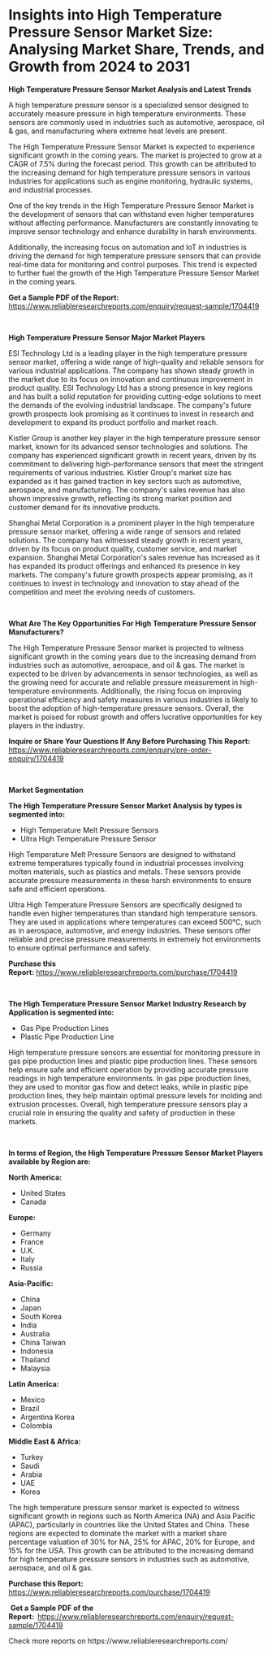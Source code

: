 <p><h1>Insights into High Temperature Pressure Sensor Market Size: Analysing Market Share, Trends, and Growth from 2024 to 2031</h1></p><p><strong>High Temperature Pressure Sensor Market Analysis and Latest Trends</strong></p>
<p><p>A high temperature pressure sensor is a specialized sensor designed to accurately measure pressure in high temperature environments. These sensors are commonly used in industries such as automotive, aerospace, oil & gas, and manufacturing where extreme heat levels are present.</p><p>The High Temperature Pressure Sensor Market is expected to experience significant growth in the coming years. The market is projected to grow at a CAGR of 7.5% during the forecast period. This growth can be attributed to the increasing demand for high temperature pressure sensors in various industries for applications such as engine monitoring, hydraulic systems, and industrial processes.</p><p>One of the key trends in the High Temperature Pressure Sensor Market is the development of sensors that can withstand even higher temperatures without affecting performance. Manufacturers are constantly innovating to improve sensor technology and enhance durability in harsh environments.</p><p>Additionally, the increasing focus on automation and IoT in industries is driving the demand for high temperature pressure sensors that can provide real-time data for monitoring and control purposes. This trend is expected to further fuel the growth of the High Temperature Pressure Sensor Market in the coming years.</p></p>
<p><strong>Get a Sample PDF of the Report:&nbsp;</strong> <a href="https://www.reliableresearchreports.com/enquiry/request-sample/1704419">https://www.reliableresearchreports.com/enquiry/request-sample/1704419</a></p>
<p>&nbsp;</p>
<p><strong>High Temperature Pressure Sensor Major Market Players</strong></p>
<p><p>ESI Technology Ltd is a leading player in the high temperature pressure sensor market, offering a wide range of high-quality and reliable sensors for various industrial applications. The company has shown steady growth in the market due to its focus on innovation and continuous improvement in product quality. ESI Technology Ltd has a strong presence in key regions and has built a solid reputation for providing cutting-edge solutions to meet the demands of the evolving industrial landscape. The company's future growth prospects look promising as it continues to invest in research and development to expand its product portfolio and market reach.</p><p>Kistler Group is another key player in the high temperature pressure sensor market, known for its advanced sensor technologies and solutions. The company has experienced significant growth in recent years, driven by its commitment to delivering high-performance sensors that meet the stringent requirements of various industries. Kistler Group's market size has expanded as it has gained traction in key sectors such as automotive, aerospace, and manufacturing. The company's sales revenue has also shown impressive growth, reflecting its strong market position and customer demand for its innovative products.</p><p>Shanghai Metal Corporation is a prominent player in the high temperature pressure sensor market, offering a wide range of sensors and related solutions. The company has witnessed steady growth in recent years, driven by its focus on product quality, customer service, and market expansion. Shanghai Metal Corporation's sales revenue has increased as it has expanded its product offerings and enhanced its presence in key markets. The company's future growth prospects appear promising, as it continues to invest in technology and innovation to stay ahead of the competition and meet the evolving needs of customers.</p></p>
<p>&nbsp;</p>
<p><strong>What Are The Key Opportunities For High Temperature Pressure Sensor Manufacturers?</strong></p>
<p><p>The High Temperature Pressure Sensor market is projected to witness significant growth in the coming years due to the increasing demand from industries such as automotive, aerospace, and oil & gas. The market is expected to be driven by advancements in sensor technologies, as well as the growing need for accurate and reliable pressure measurement in high-temperature environments. Additionally, the rising focus on improving operational efficiency and safety measures in various industries is likely to boost the adoption of high-temperature pressure sensors. Overall, the market is poised for robust growth and offers lucrative opportunities for key players in the industry.</p></p>
<p><strong>Inquire or Share Your Questions If Any Before Purchasing This Report:</strong> <a href="https://www.reliableresearchreports.com/enquiry/pre-order-enquiry/1704419">https://www.reliableresearchreports.com/enquiry/pre-order-enquiry/1704419</a></p>
<p>&nbsp;</p>
<p><strong>Market Segmentation</strong></p>
<p><strong>The High Temperature Pressure Sensor Market Analysis by types is segmented into:</strong></p>
<p><ul><li>High Temperature Melt Pressure Sensors</li><li>Ultra High Temperature Pressure Sensor</li></ul></p>
<p><p>High Temperature Melt Pressure Sensors are designed to withstand extreme temperatures typically found in industrial processes involving molten materials, such as plastics and metals. These sensors provide accurate pressure measurements in these harsh environments to ensure safe and efficient operations.</p><p>Ultra High Temperature Pressure Sensors are specifically designed to handle even higher temperatures than standard high temperature sensors. They are used in applications where temperatures can exceed 500°C, such as in aerospace, automotive, and energy industries. These sensors offer reliable and precise pressure measurements in extremely hot environments to ensure optimal performance and safety.</p></p>
<p><strong>Purchase this Report:&nbsp;</strong><a href="https://www.reliableresearchreports.com/purchase/1704419">https://www.reliableresearchreports.com/purchase/1704419</a></p>
<p>&nbsp;</p>
<p><strong>The High Temperature Pressure Sensor Market Industry Research by Application is segmented into:</strong></p>
<p><ul><li>Gas Pipe Production Lines</li><li>Plastic Pipe Production Line</li></ul></p>
<p><p>High temperature pressure sensors are essential for monitoring pressure in gas pipe production lines and plastic pipe production lines. These sensors help ensure safe and efficient operation by providing accurate pressure readings in high temperature environments. In gas pipe production lines, they are used to monitor gas flow and detect leaks, while in plastic pipe production lines, they help maintain optimal pressure levels for molding and extrusion processes. Overall, high temperature pressure sensors play a crucial role in ensuring the quality and safety of production in these markets.</p></p>
<p>&nbsp;</p>
<p><strong>In terms of Region, the High Temperature Pressure Sensor Market Players available by Region are:</strong></p>
<p>
    <p> <strong> North America: </strong>
        <ul>
            <li>United States</li>
            <li>Canada</li>
        </ul>
        </p> 
    <p> <strong> Europe: </strong>
        <ul>
            <li>Germany</li>
            <li>France</li>
            <li>U.K.</li>
            <li>Italy</li>
            <li>Russia</li>
        </ul>
        </p> 
    <p> <strong> Asia-Pacific: </strong>
        <ul>
            <li>China</li>
            <li>Japan</li>
            <li>South Korea</li>
            <li>India</li>
            <li>Australia</li>
            <li>China Taiwan</li>
            <li>Indonesia</li>
            <li>Thailand</li>
            <li>Malaysia</li>
        </ul>
        </p> 
    <p> <strong> Latin America: </strong>
        <ul>
            <li>Mexico</li>
            <li>Brazil</li>
            <li>Argentina Korea</li>
            <li>Colombia</li>
        </ul>
        </p> 
    <p> <strong> Middle East & Africa: </strong>
        <ul>
            <li>Turkey</li>
            <li>Saudi</li>
            <li>Arabia</li>
            <li>UAE</li>
            <li>Korea</li>
        </ul>
    </p>
    </p>
<p><p>The high temperature pressure sensor market is expected to witness significant growth in regions such as North America (NA) and Asia Pacific (APAC), particularly in countries like the United States and China. These regions are expected to dominate the market with a market share percentage valuation of 30% for NA, 25% for APAC, 20% for Europe, and 15% for the USA. This growth can be attributed to the increasing demand for high temperature pressure sensors in industries such as automotive, aerospace, and oil & gas.</p></p>
<p><strong>Purchase this Report: </strong><a href="https://www.reliableresearchreports.com/purchase/1704419">https://www.reliableresearchreports.com/purchase/1704419</a></p>
<p>&nbsp;<strong>Get a Sample PDF of the Report:&nbsp;&nbsp;</strong><a href="https://www.reliableresearchreports.com/enquiry/request-sample/1704419">https://www.reliableresearchreports.com/enquiry/request-sample/1704419</a></p>
<p><strong></strong></p>
<p>Check more reports on https://www.reliableresearchreports.com/</p>